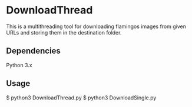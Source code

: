 # DownloadThread

This is a multithreading tool for downloading flamingos images from given URLs and storing them in the destination folder.

## Dependencies

Python 3.x

## Usage

$ python3 DownloadThread.py
$ python3 DownloadSingle.py
